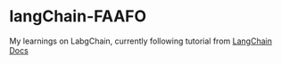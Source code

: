 # langChain-FAAFO
My learnings on LabgChain, currently following tutorial from [LangChain Docs](https://python.langchain.com/docs/tutorials/)
